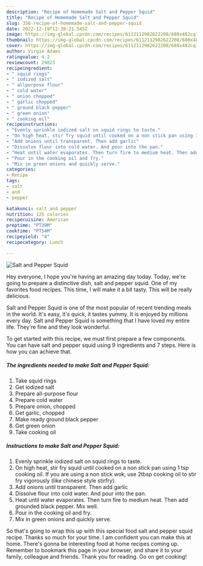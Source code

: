 ```yaml
---
description: "Recipe of Homemade Salt and Pepper Squid"
title: "Recipe of Homemade Salt and Pepper Squid"
slug: 356-recipe-of-homemade-salt-and-pepper-squid
date: 2022-12-19T12:38:21.545Z
image: https://img-global.cpcdn.com/recipes/6112112982622208/680x482cq70/salt-and-pepper-squid-recipe-main-photo.jpg
thumbnail: https://img-global.cpcdn.com/recipes/6112112982622208/680x482cq70/salt-and-pepper-squid-recipe-main-photo.jpg
cover: https://img-global.cpcdn.com/recipes/6112112982622208/680x482cq70/salt-and-pepper-squid-recipe-main-photo.jpg
author: Virgie Adams
ratingvalue: 4.2
reviewcount: 29823
recipeingredient:
- " squid rings"
- " iodized salt"
- " allpurpose flour"
- " cold water"
- " onion chopped"
- " garlic chopped"
- " ground black pepper"
- " green onion"
- " cooking oil"
recipeinstructions:
- "Evenly sprinkle iodized salt on squid rings to taste."
- "On high heat, stir fry squid until cooked on a non stick pan using 1 tsp cooking oil. If you are using a non stick wok, use 2tbsp cooking oil to stir fry vigorously (like chinese style stirfry)."
- "Add onions until transparent. Then add garlic"
- "Dissolve flour into cold water. And pour into the pan."
- "Heat until water evaporates. Then turn fire to medium heat. Then add grounded black pepper. Mix well."
- "Pour in the cooking oil and fry."
- "Mix in green onions and quickly serve."
categories:
- Recipe
tags:
- salt
- and
- pepper

katakunci: salt and pepper 
nutrition: 125 calories
recipecuisine: American
preptime: "PT39M"
cooktime: "PT54M"
recipeyield: "4"
recipecategory: Lunch

---
```



![Salt and Pepper Squid](https://img-global.cpcdn.com/recipes/6112112982622208/680x482cq70/salt-and-pepper-squid-recipe-main-photo.jpg)

Hey everyone, I hope you're having an amazing day today. Today, we're going to prepare a distinctive dish, salt and pepper squid. One of my favorites food recipes. This time, I will make it a bit tasty. This will be really delicious.



Salt and Pepper Squid is one of the most popular of recent trending meals in the world. It's easy, it's quick, it tastes yummy. It is enjoyed by millions every day. Salt and Pepper Squid is something that I have loved my entire life. They're fine and they look wonderful.


To get started with this recipe, we must first prepare a few components. You can have salt and pepper squid using 9 ingredients and 7 steps. Here is how you can achieve that.

<!--inarticleads1-->

##### The ingredients needed to make Salt and Pepper Squid:

1. Take  squid rings
1. Get  iodized salt
1. Prepare  all-purpose flour
1. Prepare  cold water
1. Prepare  onion, chopped
1. Get  garlic, chopped
1. Make ready  ground black pepper
1. Get  green onion
1. Take  cooking oil




<!--inarticleads2-->

##### Instructions to make Salt and Pepper Squid:

1. Evenly sprinkle iodized salt on squid rings to taste.
1. On high heat, stir fry squid until cooked on a non stick pan using 1 tsp cooking oil. If you are using a non stick wok, use 2tbsp cooking oil to stir fry vigorously (like chinese style stirfry).
1. Add onions until transparent. Then add garlic
1. Dissolve flour into cold water. And pour into the pan.
1. Heat until water evaporates. Then turn fire to medium heat. Then add grounded black pepper. Mix well.
1. Pour in the cooking oil and fry.
1. Mix in green onions and quickly serve.




So that's going to wrap this up with this special food salt and pepper squid recipe. Thanks so much for your time. I am confident you can make this at home. There's gonna be interesting food at home recipes coming up. Remember to bookmark this page in your browser, and share it to your family, colleague and friends. Thank you for reading. Go on get cooking!
